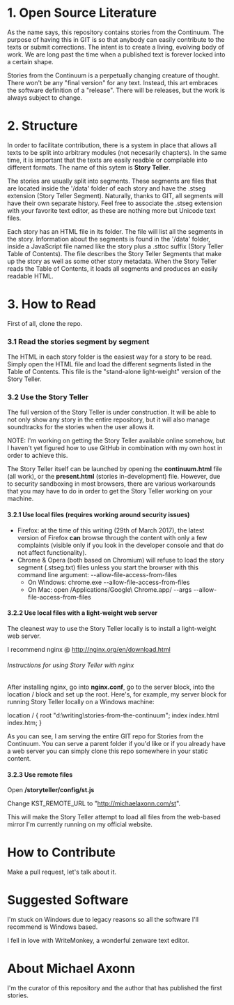 # 1. Open Source Literature

As the name says, this repository contains stories from the Continuum. The purpose of having this in GIT is so that anybody can easily contribute to the texts or submit corrections. The intent is to create a living, evolving body of work. We are long past the time when a published text is forever locked into a certain shape.

Stories from the Continuum is a perpetually changing creature of thought. There won't be any "final version" for any text. Instead, this art embraces the software definition of a "release". There will be releases, but the work is always subject to change.

# 2. Structure

In order to facilitate contribution, there is a system in place that allows all texts to be split into arbitrary modules (not necesarily chapters). In the same time, it is important that the texts are  easily readble or compilable into different formats. The name of this sytem is **Story Teller**.

The stories are usually split into segments. These segments are files that are located inside the '/data' folder of each story and have the .stseg extension (Story Teller Segment). Naturally, thanks to GIT, all segments will have their own separate history. Feel free to associate the .stseg extension with your favorite text editor, as these are nothing more but Unicode text files.

Each story has an HTML file in its folder. The file will list all the segments in the story. Information about the segments is found in the '/data' folder, inside a JavaScript file named like the story plus a .sttoc suffix (Story Teller Table of Contents). The file describes the Story Teller Segments that make up the story as well as some other story metadata. When the Story Teller reads the Table of Contents, it loads all segments and produces an easily readable HTML.

# 3. How to Read

First of all, clone the repo.

### 3.1 Read the stories segment by segment

The HTML in each story folder is the easiest way for a story to be read. Simply open the HTML file and load the different segments listed in the Table of Contents. This file is the "stand-alone light-weight" version of the Story Teller.

### 3.2 Use the Story Teller

The full version of the Story Teller is under construction. It will be able to not only show any story in the entire repository, but it will also manage soundtracks for the stories when the user allows it.

NOTE: I'm working on getting the Story Teller available online somehow, but I haven't yet figured how to use GitHub in combination with my own host in order to achieve this.

The Story Teller itself can be launched by opening the **continuum.html** file (all work), or the **present.html** (stories in-development) file. However, due to security sandboxing in most browsers, there are various workarounds that you may have to do in order to get the Story Teller working on your machine.

#### 3.2.1 Use local files (requires working around security issues)

* Firefox: at the time of this writing (29th of March 2017), the latest version of Firefox **can** browse through the content with only a few complaints (visible only if you look in the developer console and that do not affect functionality).
* Chrome & Opera (both based on Chromium) will refuse to load the story segment (.stseg.txt) files unless you start the browser with this command line argument: --allow-file-access-from-files
  * On Windows:
    chrome.exe --allow-file-access-from-files
  * On Mac:
    open /Applications/Google\ Chrome.app/ --args --allow-file-access-from-files

#### 3.2.2 Use local files with a light-weight web server

The cleanest way to use the Story Teller locally is to install a light-weight web server.

I recommend nginx @ http://nginx.org/en/download.html

###### Instructions for using Story Teller with nginx

After installing nginx, go into **nginx.conf**, go to the server block, into the location / block and set up the root. Here's, for example, my server block for running Story Teller locally on a Windows machine:

location / {
root   "d:\writing\stories-from-the-continuum";
index  index.html index.htm;
}

As you can see, I am serving the entire GIT repo for Stories from the Continuum. You can serve a parent folder if you'd like or if you already have a web server you can simply clone this repo somewhere in your static content.

#### 3.2.3 Use remote files

Open **/storyteller/config/st.js**

Change KST_REMOTE_URL to "http://michaelaxonn.com/st".

This will make the Story Teller attempt to load all files from the web-based mirror I'm currently running on my official website.

# How to Contribute

Make a pull request, let's talk about it.

# Suggested Software

I'm stuck on Windows due to legacy reasons so all the software I'll recommend is Windows based.

I fell in love with WriteMonkey, a wonderful zenware text editor.

# About Michael Axonn

I'm the curator of this repository and the author that has published the first stories.